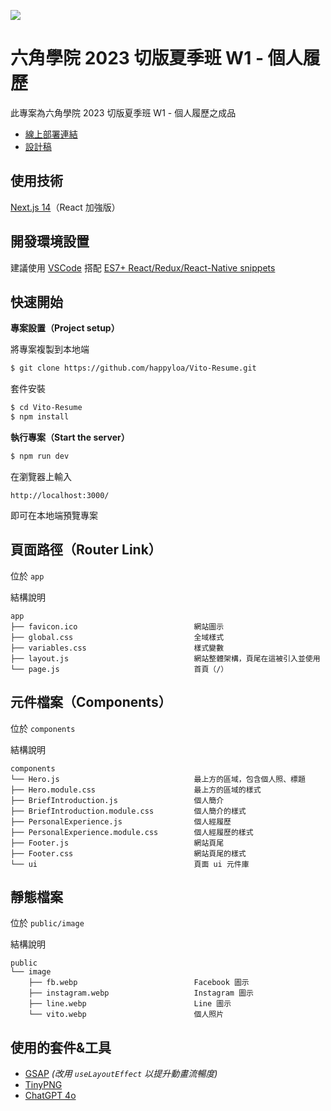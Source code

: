 
![](https://i.imgur.com/Xca9mSf.png)

# 六角學院 2023 切版夏季班 W1 - 個人履歷

此專案為六角學院 2023 切版夏季班 W1 - 個人履歷之成品

- [線上部署連結](https://vito-resume-six.vercel.app/)
- [設計稿](https://www.figma.com/design/eB5X8OYO4whPx3btCZdr3w/2023-%E5%88%87%E7%89%88%E5%A4%8F%E5%AD%A3%E7%8F%AD-W1---%E5%80%8B%E4%BA%BA%E5%B1%A5%E6%AD%B7?node-id=0-1&t=4bpBBLS1e1JmEtYD-0)

## 使用技術

[Next.js 14](https://nextjs.org/)（React 加強版）

## 開發環境設置

建議使用 [VSCode](https://code.visualstudio.com/) 搭配 [ES7+ React/Redux/React-Native snippets](https://marketplace.visualstudio.com/items?itemName=dsznajder.es7-react-js-snippets)

## 快速開始

**專案設置（Project setup）**

將專案複製到本地端

```sh
$ git clone https://github.com/happyloa/Vito-Resume.git
```

套件安裝

```sh
$ cd Vito-Resume
$ npm install
```

**執行專案（Start the server）**

```sh
$ npm run dev
```

在瀏覽器上輸入

```
http://localhost:3000/
```

即可在本地端預覽專案

## 頁面路徑（Router Link）

位於 `app`

結構說明

```
app
├── favicon.ico                          網站圖示
├── global.css                           全域樣式
├── variables.css                        樣式變數
├── layout.js                            網站整體架構，頁尾在這被引入並使用
└── page.js                              首頁（/）
```

## 元件檔案（Components）

位於 `components`

結構說明

```
components
└── Hero.js                              最上方的區域，包含個人照、標題
├── Hero.module.css                      最上方的區域的樣式
├── BriefIntroduction.js                 個人簡介
├── BriefIntroduction.module.css         個人簡介的樣式
├── PersonalExperience.js                個人經履歷
├── PersonalExperience.module.css        個人經履歷的樣式
├── Footer.js                            網站頁尾
├── Footer.css                           網站頁尾的樣式
└── ui                                   頁面 ui 元件庫
```

## 靜態檔案

位於 `public/image`

結構說明

```
public
└── image
    ├── fb.webp                          Facebook 圖示
    ├── instagram.webp                   Instagram 圖示
    ├── line.webp                        Line 圖示
    └── vito.webp                        個人照片
```

## 使用的套件&工具
- [GSAP](https://gsap.com/) *(改用 `useLayoutEffect` 以提升動畫流暢度)*
- [TinyPNG](https://tinypng.com/)
- [ChatGPT 4o](https://openai.com/)
